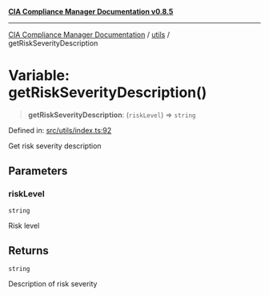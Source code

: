 [**CIA Compliance Manager Documentation v0.8.5**](../../README.md)

***

[CIA Compliance Manager Documentation](../../modules.md) / [utils](../README.md) / getRiskSeverityDescription

# Variable: getRiskSeverityDescription()

> **getRiskSeverityDescription**: (`riskLevel`) => `string`

Defined in: [src/utils/index.ts:92](https://github.com/Hack23/cia-compliance-manager/blob/3ae0301247f765ba03c8c0fe645db4718bb8af76/src/utils/index.ts#L92)

Get risk severity description

## Parameters

### riskLevel

`string`

Risk level

## Returns

`string`

Description of risk severity
